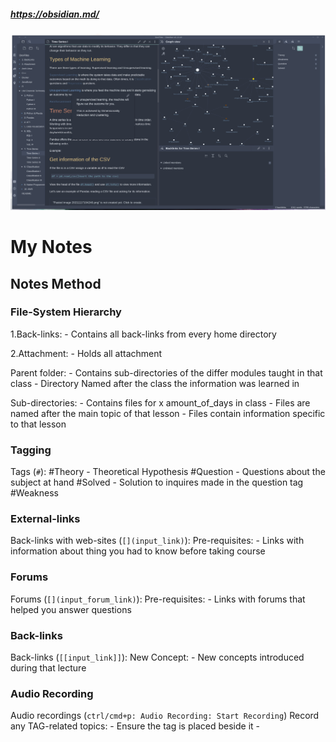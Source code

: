 #####  https://obsidian.md/

![alt text](https://github.com/PFCorzo/DevFiles/blob/ff3c40e05efd17ab9aa432d9faa0788f508c6646/2.%20Attachment/obsidi.jpg)

# My Notes 

## Notes Method 

### File-System Hierarchy

1.Back-links[](https://help.obsidian.md/How+to/Working+with+backlinks):
	- Contains all back-links from every home directory 
	
2.Attachment: 
	- Holds all attachment

Parent folder: 
	- Contains sub-directories of the differ modules taught in that class 
	- Directory Named after the class the information was learned in
	
Sub-directories: 
	- Contains files for x amount_of_days in class
	- Files are named after the main topic of that lesson
	- Files contain information specific to that lesson 
			

### Tagging  
Tags[](https://help.obsidian.md/How+to/Working+with+tags) (```#```): 
	#Theory 
		- Theoretical Hypothesis
	#Question 
		- Questions about the subject at hand 
	#Solved 
		- Solution to inquires made in the question tag
	#Weakness

### External-links
Back-links with web-sites (```[](input_link)```):
	Pre-requisites:
		- Links with information about thing you had to know before taking course

### Forums
Forums (```[](input_forum_link)```):
	Pre-requisites:
		- Links with forums that helped you answer questions

### Back-links
Back-links (```[[input_link]]```): 
	New Concept:
		- New concepts introduced during that lecture


### Audio Recording
Audio recordings (```ctrl/cmd+p: Audio Recording: Start Recording```)
	Record any TAG-related topics:
		- Ensure the tag is placed beside it 
		- 

	

